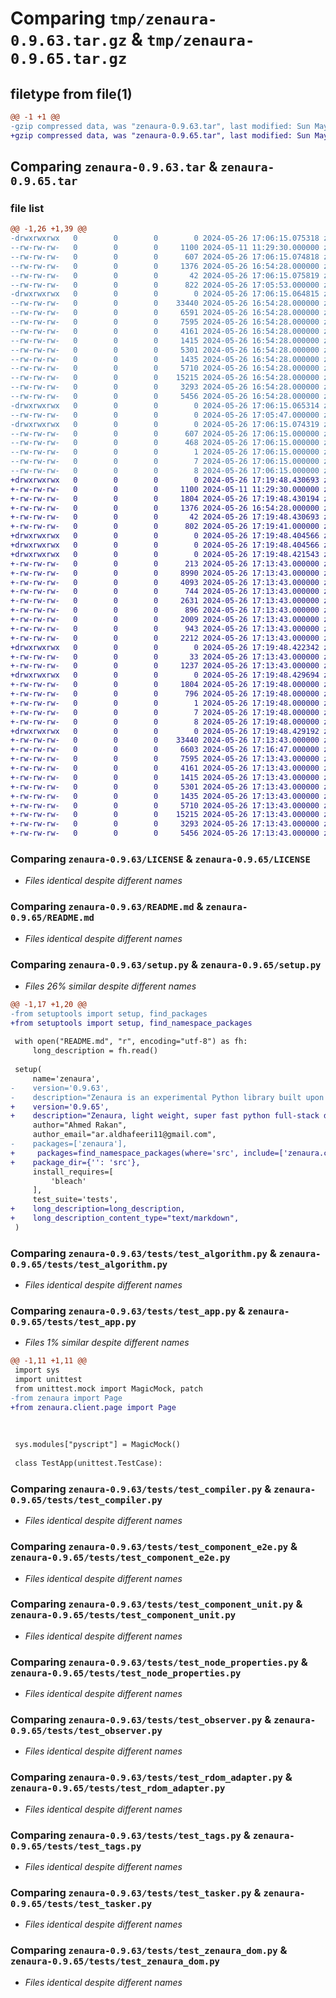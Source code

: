 # Comparing `tmp/zenaura-0.9.63.tar.gz` & `tmp/zenaura-0.9.65.tar.gz`

## filetype from file(1)

```diff
@@ -1 +1 @@
-gzip compressed data, was "zenaura-0.9.63.tar", last modified: Sun May 26 17:06:15 2024, max compression
+gzip compressed data, was "zenaura-0.9.65.tar", last modified: Sun May 26 17:19:48 2024, max compression
```

## Comparing `zenaura-0.9.63.tar` & `zenaura-0.9.65.tar`

### file list

```diff
@@ -1,26 +1,39 @@
-drwxrwxrwx   0        0        0        0 2024-05-26 17:06:15.075318 zenaura-0.9.63/
--rw-rw-rw-   0        0        0     1100 2024-05-11 11:29:30.000000 zenaura-0.9.63/LICENSE
--rw-rw-rw-   0        0        0      607 2024-05-26 17:06:15.074818 zenaura-0.9.63/PKG-INFO
--rw-rw-rw-   0        0        0     1376 2024-05-26 16:54:28.000000 zenaura-0.9.63/README.md
--rw-rw-rw-   0        0        0       42 2024-05-26 17:06:15.075819 zenaura-0.9.63/setup.cfg
--rw-rw-rw-   0        0        0      822 2024-05-26 17:05:53.000000 zenaura-0.9.63/setup.py
-drwxrwxrwx   0        0        0        0 2024-05-26 17:06:15.064815 zenaura-0.9.63/tests/
--rw-rw-rw-   0        0        0    33440 2024-05-26 16:54:28.000000 zenaura-0.9.63/tests/test_algorithm.py
--rw-rw-rw-   0        0        0     6591 2024-05-26 16:54:28.000000 zenaura-0.9.63/tests/test_app.py
--rw-rw-rw-   0        0        0     7595 2024-05-26 16:54:28.000000 zenaura-0.9.63/tests/test_compiler.py
--rw-rw-rw-   0        0        0     4161 2024-05-26 16:54:28.000000 zenaura-0.9.63/tests/test_component_e2e.py
--rw-rw-rw-   0        0        0     1415 2024-05-26 16:54:28.000000 zenaura-0.9.63/tests/test_component_unit.py
--rw-rw-rw-   0        0        0     5301 2024-05-26 16:54:28.000000 zenaura-0.9.63/tests/test_node_properties.py
--rw-rw-rw-   0        0        0     1435 2024-05-26 16:54:28.000000 zenaura-0.9.63/tests/test_observer.py
--rw-rw-rw-   0        0        0     5710 2024-05-26 16:54:28.000000 zenaura-0.9.63/tests/test_rdom_adapter.py
--rw-rw-rw-   0        0        0    15215 2024-05-26 16:54:28.000000 zenaura-0.9.63/tests/test_tags.py
--rw-rw-rw-   0        0        0     3293 2024-05-26 16:54:28.000000 zenaura-0.9.63/tests/test_tasker.py
--rw-rw-rw-   0        0        0     5456 2024-05-26 16:54:28.000000 zenaura-0.9.63/tests/test_zenaura_dom.py
-drwxrwxrwx   0        0        0        0 2024-05-26 17:06:15.065314 zenaura-0.9.63/zenaura/
--rw-rw-rw-   0        0        0        0 2024-05-26 17:05:47.000000 zenaura-0.9.63/zenaura/__init__.py
-drwxrwxrwx   0        0        0        0 2024-05-26 17:06:15.074319 zenaura-0.9.63/zenaura.egg-info/
--rw-rw-rw-   0        0        0      607 2024-05-26 17:06:15.000000 zenaura-0.9.63/zenaura.egg-info/PKG-INFO
--rw-rw-rw-   0        0        0      468 2024-05-26 17:06:15.000000 zenaura-0.9.63/zenaura.egg-info/SOURCES.txt
--rw-rw-rw-   0        0        0        1 2024-05-26 17:06:15.000000 zenaura-0.9.63/zenaura.egg-info/dependency_links.txt
--rw-rw-rw-   0        0        0        7 2024-05-26 17:06:15.000000 zenaura-0.9.63/zenaura.egg-info/requires.txt
--rw-rw-rw-   0        0        0        8 2024-05-26 17:06:15.000000 zenaura-0.9.63/zenaura.egg-info/top_level.txt
+drwxrwxrwx   0        0        0        0 2024-05-26 17:19:48.430693 zenaura-0.9.65/
+-rw-rw-rw-   0        0        0     1100 2024-05-11 11:29:30.000000 zenaura-0.9.65/LICENSE
+-rw-rw-rw-   0        0        0     1804 2024-05-26 17:19:48.430194 zenaura-0.9.65/PKG-INFO
+-rw-rw-rw-   0        0        0     1376 2024-05-26 16:54:28.000000 zenaura-0.9.65/README.md
+-rw-rw-rw-   0        0        0       42 2024-05-26 17:19:48.430693 zenaura-0.9.65/setup.cfg
+-rw-rw-rw-   0        0        0      802 2024-05-26 17:19:41.000000 zenaura-0.9.65/setup.py
+drwxrwxrwx   0        0        0        0 2024-05-26 17:19:48.404566 zenaura-0.9.65/src/
+drwxrwxrwx   0        0        0        0 2024-05-26 17:19:48.404566 zenaura-0.9.65/src/zenaura/
+drwxrwxrwx   0        0        0        0 2024-05-26 17:19:48.421543 zenaura-0.9.65/src/zenaura/client/
+-rw-rw-rw-   0        0        0      213 2024-05-26 17:13:43.000000 zenaura-0.9.65/src/zenaura/client/__init__.py
+-rw-rw-rw-   0        0        0     8990 2024-05-26 17:13:43.000000 zenaura-0.9.65/src/zenaura/client/app.py
+-rw-rw-rw-   0        0        0     4093 2024-05-26 17:13:43.000000 zenaura-0.9.65/src/zenaura/client/component.py
+-rw-rw-rw-   0        0        0      744 2024-05-26 17:13:43.000000 zenaura-0.9.65/src/zenaura/client/config.py
+-rw-rw-rw-   0        0        0     2631 2024-05-26 17:13:43.000000 zenaura-0.9.65/src/zenaura/client/mocks.py
+-rw-rw-rw-   0        0        0      896 2024-05-26 17:13:43.000000 zenaura-0.9.65/src/zenaura/client/mutator.py
+-rw-rw-rw-   0        0        0     2009 2024-05-26 17:13:43.000000 zenaura-0.9.65/src/zenaura/client/observer.py
+-rw-rw-rw-   0        0        0      943 2024-05-26 17:13:43.000000 zenaura-0.9.65/src/zenaura/client/page.py
+-rw-rw-rw-   0        0        0     2212 2024-05-26 17:13:43.000000 zenaura-0.9.65/src/zenaura/client/persistance.py
+drwxrwxrwx   0        0        0        0 2024-05-26 17:19:48.422342 zenaura-0.9.65/src/zenaura/server/
+-rw-rw-rw-   0        0        0       33 2024-05-26 17:13:43.000000 zenaura-0.9.65/src/zenaura/server/__init__.py
+-rw-rw-rw-   0        0        0     1237 2024-05-26 17:13:43.000000 zenaura-0.9.65/src/zenaura/server/server.py
+drwxrwxrwx   0        0        0        0 2024-05-26 17:19:48.429694 zenaura-0.9.65/src/zenaura.egg-info/
+-rw-rw-rw-   0        0        0     1804 2024-05-26 17:19:48.000000 zenaura-0.9.65/src/zenaura.egg-info/PKG-INFO
+-rw-rw-rw-   0        0        0      796 2024-05-26 17:19:48.000000 zenaura-0.9.65/src/zenaura.egg-info/SOURCES.txt
+-rw-rw-rw-   0        0        0        1 2024-05-26 17:19:48.000000 zenaura-0.9.65/src/zenaura.egg-info/dependency_links.txt
+-rw-rw-rw-   0        0        0        7 2024-05-26 17:19:48.000000 zenaura-0.9.65/src/zenaura.egg-info/requires.txt
+-rw-rw-rw-   0        0        0        8 2024-05-26 17:19:48.000000 zenaura-0.9.65/src/zenaura.egg-info/top_level.txt
+drwxrwxrwx   0        0        0        0 2024-05-26 17:19:48.429192 zenaura-0.9.65/tests/
+-rw-rw-rw-   0        0        0    33440 2024-05-26 17:13:43.000000 zenaura-0.9.65/tests/test_algorithm.py
+-rw-rw-rw-   0        0        0     6603 2024-05-26 17:16:47.000000 zenaura-0.9.65/tests/test_app.py
+-rw-rw-rw-   0        0        0     7595 2024-05-26 17:13:43.000000 zenaura-0.9.65/tests/test_compiler.py
+-rw-rw-rw-   0        0        0     4161 2024-05-26 17:13:43.000000 zenaura-0.9.65/tests/test_component_e2e.py
+-rw-rw-rw-   0        0        0     1415 2024-05-26 17:13:43.000000 zenaura-0.9.65/tests/test_component_unit.py
+-rw-rw-rw-   0        0        0     5301 2024-05-26 17:13:43.000000 zenaura-0.9.65/tests/test_node_properties.py
+-rw-rw-rw-   0        0        0     1435 2024-05-26 17:13:43.000000 zenaura-0.9.65/tests/test_observer.py
+-rw-rw-rw-   0        0        0     5710 2024-05-26 17:13:43.000000 zenaura-0.9.65/tests/test_rdom_adapter.py
+-rw-rw-rw-   0        0        0    15215 2024-05-26 17:13:43.000000 zenaura-0.9.65/tests/test_tags.py
+-rw-rw-rw-   0        0        0     3293 2024-05-26 17:13:43.000000 zenaura-0.9.65/tests/test_tasker.py
+-rw-rw-rw-   0        0        0     5456 2024-05-26 17:13:43.000000 zenaura-0.9.65/tests/test_zenaura_dom.py
```

### Comparing `zenaura-0.9.63/LICENSE` & `zenaura-0.9.65/LICENSE`

 * *Files identical despite different names*

### Comparing `zenaura-0.9.63/README.md` & `zenaura-0.9.65/README.md`

 * *Files identical despite different names*

### Comparing `zenaura-0.9.63/setup.py` & `zenaura-0.9.65/setup.py`

 * *Files 26% similar despite different names*

```diff
@@ -1,17 +1,20 @@
-from setuptools import setup, find_packages
+from setuptools import setup, find_namespace_packages
 
 with open("README.md", "r", encoding="utf-8") as fh:
     long_description = fh.read()
 
 setup(
     name='zenaura',
-    version='0.9.63',
-    description="Zenaura is an experimental Python library built upon PyScript, designed to empower Python developers to create stateful, component-based Single Page Applications (SPAs). By leveraging a virtual DOM implementation, Zenaura optimizes the performance, reactivity, responsiveness, and interactivity of web applications. This allows developers to build high-performance, dynamic web applications using familiar Python concepts and syntax.",
+    version='0.9.65',
+    description="Zenaura, light weight, super fast python full-stack development framework, in which every line of code emit the aura of python zen, build interactive SPA with pure Python, create secure and scalable endpoints.",
     author="Ahmed Rakan",
     author_email="ar.aldhafeeri11@gmail.com",
-    packages=['zenaura'],
+     packages=find_namespace_packages(where='src', include=['zenaura.client', 'zenaura.server']),
+    package_dir={'': 'src'},
     install_requires=[
         'bleach'
     ],
     test_suite='tests',
+    long_description=long_description,
+    long_description_content_type="text/markdown",
 )
```

### Comparing `zenaura-0.9.63/tests/test_algorithm.py` & `zenaura-0.9.65/tests/test_algorithm.py`

 * *Files identical despite different names*

### Comparing `zenaura-0.9.63/tests/test_app.py` & `zenaura-0.9.65/tests/test_app.py`

 * *Files 1% similar despite different names*

```diff
@@ -1,11 +1,11 @@
 import sys
 import unittest
 from unittest.mock import MagicMock, patch
-from zenaura import Page
+from zenaura.client.page import Page
 
 
 
 sys.modules["pyscript"] = MagicMock()
 
 class TestApp(unittest.TestCase):
```

### Comparing `zenaura-0.9.63/tests/test_compiler.py` & `zenaura-0.9.65/tests/test_compiler.py`

 * *Files identical despite different names*

### Comparing `zenaura-0.9.63/tests/test_component_e2e.py` & `zenaura-0.9.65/tests/test_component_e2e.py`

 * *Files identical despite different names*

### Comparing `zenaura-0.9.63/tests/test_component_unit.py` & `zenaura-0.9.65/tests/test_component_unit.py`

 * *Files identical despite different names*

### Comparing `zenaura-0.9.63/tests/test_node_properties.py` & `zenaura-0.9.65/tests/test_node_properties.py`

 * *Files identical despite different names*

### Comparing `zenaura-0.9.63/tests/test_observer.py` & `zenaura-0.9.65/tests/test_observer.py`

 * *Files identical despite different names*

### Comparing `zenaura-0.9.63/tests/test_rdom_adapter.py` & `zenaura-0.9.65/tests/test_rdom_adapter.py`

 * *Files identical despite different names*

### Comparing `zenaura-0.9.63/tests/test_tags.py` & `zenaura-0.9.65/tests/test_tags.py`

 * *Files identical despite different names*

### Comparing `zenaura-0.9.63/tests/test_tasker.py` & `zenaura-0.9.65/tests/test_tasker.py`

 * *Files identical despite different names*

### Comparing `zenaura-0.9.63/tests/test_zenaura_dom.py` & `zenaura-0.9.65/tests/test_zenaura_dom.py`

 * *Files identical despite different names*

